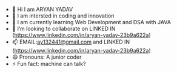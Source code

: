 - 👋 Hi I am ARYAN YADAV
- 👀 I am intersted in coding and innovation
- 🌱 I am currently learning  Web Development and DSA with JAVA
- 💞️ I’m looking to collaborate on LINKED IN (https://www.linkedin.com/in/aryan-yadav-23b9a622a)
- 📫 EMAIL:ay132441@gmail.com and  LINKED IN (https://www.linkedin.com/in/aryan-yadav-23b9a622a)
- 😄 Pronouns: A junior coder
- ⚡ Fun fact: machine can talk?

<!---
aryanydv07/aryanydv07 is a ✨ special ✨ repository because its `README.md` (this file) appears on your GitHub profile.
You can click the Preview link to take a look at your changes.
--->
